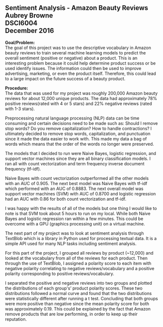 Sentiment Analysis - Amazon Beauty Reviews <br> Aubrey Browne <br> DSCI6004 <br> December 2016
----

**Goal/Problem:**  
The goal of this project was to use the descriptive vocabulary in Amazon beauty reviews to train several machine learning models to predict the overall sentiment (positive or negative) about a product. This is an interesting problem because it could help determine product success or be used identify issues. The information could then be used to improve advertising, marketing, or even the product itself. Therefore, this could lead to a large impact on the future success of a beauty product.

**Procedure:**  
The data that was used for my project was roughly 200,000 Amazon beauty reviews for about 12,000 unique products. The data had approximately 78% positive reviews(rated with 4 or 5 stars) and 22% negative reviews (rated with 1-3 stars).

Preprocessing natural language processing (NLP) data can be time consuming and certain decisions need to be made such as: Should I remove stop words?  Do you remove capitalization? How to handle contractions? I ultimately decided to remove stop words, capitalization, and punctuation since it made the data easier to work with. This made my data a bag of words which means that the order of the words no longer were preserved.

The models that I decided to run were Naive Bayes, logistic regression, and support vector machines since they are all binary classification models. I ran all with count vectorization and term frequency inverse document frequency (tf-idf).

Naive Bayes with count vectorization outperformed all the other models with an AUC of 0.905. The next best model was Naive Bayes with tf-idf which performed with an AUC of 0.8883. The next overall model was support vector machines (SVM) with AUC of 0.8700 and logistic regression had an AUC with 0.86 for both count vectorization and tf-idf.

I was happy with the results of all of the models but one thing I would like to note is that SVM took about 5 hours to run on my local. While both Naive Bayes and logistic regression ran within a few minutes. This could be overcome with a GPU (graphics processing unit) on a virtual machine.

The next part of my project was to look at sentiment analysis through TextBlob which is a library in Python used for processing textual data. It is a simple API used for many NLP tasks including sentiment analysis.

For this part of the project, I grouped all reviews by product (~12,000) and looked at the vocabulary from all of the reviews for each product. Then through the use of TextBlob, I assigned a polarity score to each item with negative polarity correlating to negative reviews/vocabulary and a positive polarity corresponding to positive reviews/vocabulary.

I separated the positive and negative reviews into two groups and plotted the distributions of each group's’ product polarity scores. These two distributions followed a normal curve and found that the two distributions were statistically different after running a t test. Concluding that both groups were more positive than negative since the mean polarity score for both was approximately 0.19. This could be explained by the fact that Amazon remove products that are low performing, in order to keep up their reputation.
